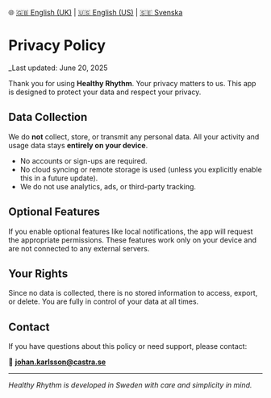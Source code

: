 🌐 [🇬🇧 English (UK)](./index.md) | [🇺🇸 English (US)](./index-us.md) | [🇸🇪 Svenska](./index-sv.md)

# Privacy Policy

_Last updated: June 20, 2025

Thank you for using **Healthy Rhythm**. Your privacy matters to us. This app is designed to protect your data and respect your privacy.

## Data Collection

We do **not** collect, store, or transmit any personal data. All your activity and usage data stays **entirely on your device**.

- No accounts or sign-ups are required.
- No cloud syncing or remote storage is used (unless you explicitly enable this in a future update).
- We do not use analytics, ads, or third-party tracking.

## Optional Features

If you enable optional features like local notifications, the app will request the appropriate permissions. These features work only on your device and are not connected to any external servers.

## Your Rights

Since no data is collected, there is no stored information to access, export, or delete. You are fully in control of your data at all times.

## Contact

If you have questions about this policy or need support, please contact:

📧 **johan.karlsson@castra.se**

---

_Healthy Rhythm is developed in Sweden with care and simplicity in mind._
